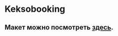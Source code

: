 # Keksobooking
## Макет можно посмотреть [здесь](https://shapovaloff.github.io/keksobooking/index.html).
